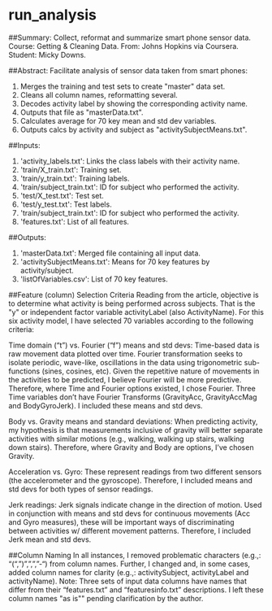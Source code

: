 run_analysis
============
##Summary: Collect, reformat and summarize smart phone sensor data.
Course: Getting & Cleaning Data.
From: Johns Hopkins via Coursera.
Student: Micky Downs.

##Abstract:
Facilitate analysis of sensor data taken from smart phones:
1. Merges the training and test sets to create "master" data set.
2. Cleans all column names, reformatting several.
3. Decodes activity label by showing the corresponding activity name.
4. Outputs that file as "masterData.txt".
5. Calculates average for 70 key mean and std dev variables. 
6. Outputs calcs by activity and subject as "activitySubjectMeans.txt".

##Inputs:
1. 'activity_labels.txt': Links the class labels with their activity name.
2. 'train/X_train.txt': Training set.
3. 'train/y_train.txt': Training labels.
4. 'train/subject_train.txt': ID for subject who performed the activity.
5. 'test/X_test.txt': Test set.
6. 'test/y_test.txt': Test labels.
7. 'train/subject_train.txt': ID for subject who performed the activity.
8. 'features.txt': List of all features.

##Outputs:
1. 'masterData.txt': Merged file containing all input data.
2. 'activitySubjectMeans.txt': Means for 70 key features by activity/subject.
3. 'listOfVariables.csv': List of 70 key features.

##Feature (column) Selection Criteria
Reading from the article, objective is to determine what activity is being performed across subjects. That is the "y" or independent factor variable activityLabel (also ActivityName). For this six activity model, I have selected 70 variables according to the following criteria: 

Time domain (“t”) vs. Fourier (“f”) means and std devs:
Time-based data is raw movement data plotted over time. Fourier transformation seeks to isolate periodic, wave-like, oscillations in the data using trigonometric sub-functions (sines, cosines, etc). Given the repetitive nature of movements in the activities to be predicted, I believe Fourier will be more predictive. Therefore, where Time and Fourier options existed, I chose Fourier. Three Time variables don’t have Fourier Transforms (GravityAcc, GravityAccMag and BodyGyroJerk). I included these means and std devs.

Body vs. Gravity means and standard deviations:
When predicting activity, my hypothesis is that measurements inclusive of gravity will better separate activities with similar motions (e.g., walking, walking up stairs, walking down stairs). Therefore, where Gravity and Body are options, I’ve chosen Gravity. 

Acceleration vs. Gyro:
These represent readings from two different sensors (the accelerometer and the gyroscope). Therefore, I included means and std devs for both types of sensor readings.

Jerk readings:
Jerk signals indicate change in the direction of motion. Used in conjunction with means and std devs for continuous movements (Acc and Gyro measures), these will be important ways of discriminating between activities w/ different movement patterns. Therefore, I included Jerk mean and std devs.

##Column Naming
In all instances, I removed problematic characters (e.g.,: “(“,”)”,”,”,”-“) from column names. Further, I changed and, in some cases, added column names for clarity (e.g.,: activitySubject, activityLabel and activityName). Note: Three sets of input data columns have names that differ from their “features.txt” and “featuresinfo.txt” descriptions. I left these column names "as is"" pending clarification by the author. 


